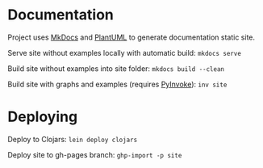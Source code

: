 # Documentation

Project uses [MkDocs](http://www.mkdocs.org/) and [PlantUML](http://plantuml.com/) to generate documentation static site.

Serve site without examples locally with automatic build: `mkdocs serve`

Build site without examples into site folder: `mkdocs build --clean`

Build site with graphs and examples (requires [PyInvoke](http://www.pyinvoke.org/)): `inv site`

# Deploying

Deploy to Clojars: `lein deploy clojars`

Deploy site to gh-pages branch: `ghp-import -p site`